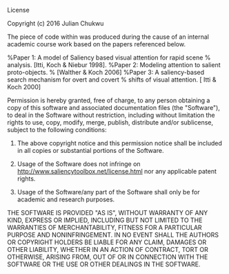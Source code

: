 License 

Copyright (c) 2016 Julian Chukwu

The piece of code within was produced during the cause of an internal academic course 
work based on the papers referenced below.

%Paper 1: A model of Saliency based visual attention for rapid scene 
%           analysis. [Itti, Koch & Niebur 1998].
%Paper 2: Modeling attention to salient proto-objects. 
%           [Walther & Koch 2006]
%Paper 3: A saliency-based search mechanism for overt and covert 
%           shifts of visual attention. [ Itti & Koch 2000]

Permission is hereby granted, free of charge, to any person obtaining a copy
of this software and associated documentation files (the "Software"), to deal
in the Software without restriction, including without limitation the rights
to use, copy, modify, merge, publish, distribute and/or sublicense, subject to
the following conditions:

1) The above copyright notice and this permission notice shall be included in all
copies or substantial portions of the Software.

2) Usage of the Software does not infringe on http://www.saliencytoolbox.net/license.html
nor any applicable patent rights.

3) Usage of the Software/any part of the Software shall only be for academic and research purposes.

THE SOFTWARE IS PROVIDED "AS IS", WITHOUT WARRANTY OF ANY KIND, EXPRESS OR
IMPLIED, INCLUDING BUT NOT LIMITED TO THE WARRANTIES OF MERCHANTABILITY,
FITNESS FOR A PARTICULAR PURPOSE AND NONINFRINGEMENT. IN NO EVENT SHALL THE
AUTHORS OR COPYRIGHT HOLDERS BE LIABLE FOR ANY CLAIM, DAMAGES OR OTHER
LIABILITY, WHETHER IN AN ACTION OF CONTRACT, TORT OR OTHERWISE, ARISING FROM,
OUT OF OR IN CONNECTION WITH THE SOFTWARE OR THE USE OR OTHER DEALINGS IN THE
SOFTWARE.
